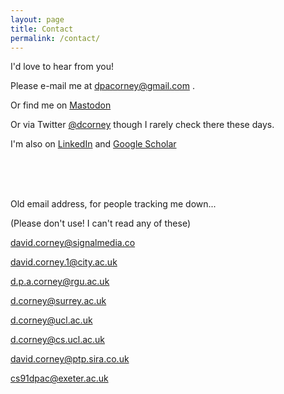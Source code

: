 ```yaml
---
layout: page
title: Contact
permalink: /contact/
---
```


I'd love to hear from you!

Please e-mail me at [dpacorney@gmail.com](mailto:dpacorney@gmail.com) .

Or find me on <a rel="me" href="https://sigmoid.social/@dcorney">Mastodon</a>

Or via Twitter [@dcorney](https://twitter.com/dcorney) though I rarely check there these days.

I'm also on [LinkedIn](https://www.linkedin.com/in/david-corney-5225583) and [Google Scholar](https://scholar.google.co.uk/citations?user=rwRmcP4AAAAJ&hl=en)



<br>
<br>

<br>

Old email address, for people tracking me down...

(Please don't use! I can't read any of these)

david.corney@signalmedia.co

david.corney.1@city.ac.uk

d.p.a.corney@rgu.ac.uk

d.corney@surrey.ac.uk

d.corney@ucl.ac.uk

d.corney@cs.ucl.ac.uk

david.corney@ptp.sira.co.uk

cs91dpac@exeter.ac.uk

